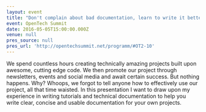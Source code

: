 ```yaml
---
layout: event
title: "Don't complain about bad documentation, learn to write it better!"
event: OpenTech Summit
date: 2016-05-05T15:00:00.000Z
venue: null
pres_source: null
pres_url: 'http://opentechsummit.net/programm/#OT2-10'
---
```


We spend countless hours creating technically amazing projects built upon awesome, cutting edge code. We then promote our project through newsletters, events and social media and await certain success. But nothing happens. Why? Whoops, we forgot to tell anyone how to effectively use our project, all that time waisted. In this presentation I want to draw upon my experience in writing tutorials and technical documentation to help you write clear, concise and usable documentation for your own projects.
